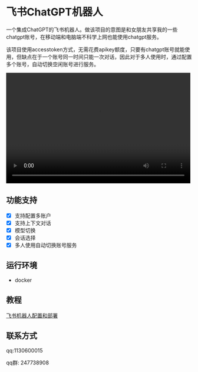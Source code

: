 # 飞书ChatGPT机器人

​	一个集成ChatGPT的飞书机器人。做该项目的意图是和女朋友共享我的一些chatgpt账号，在移动端和电脑端不科学上网也能使用chatgpt服务。

​	该项目使用accesstoken方式，无需花费apikey额度，只要有chatgpt账号就能使用，但缺点在于一个账号同一时间只能一次对话，因此对于多人使用时，通过配置多个账号，自动切换空闲账号进行服务。

<video src="https://tc.mustache.top/picGo/202306240147042.mp4" controls="controls" width="500" height="300">您的浏览器不支持播放该视频！</video>

## 功能支持 

- [x] 支持配置多账户
- [x] 支持上下文对话
- [x] 模型切换
- [x] 会话选择
- [x] 多人使用自动切换账号服务

## 运行环境

- docker

## 教程

[飞书机器人配置和部署](docs/feishu.md)

## 联系方式

qq:1130600015

qq群: 247738908